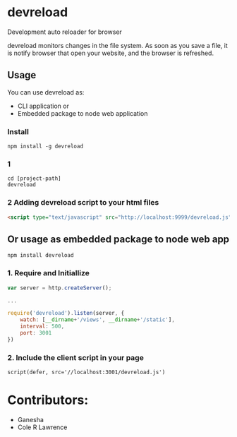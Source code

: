 devreload
=========

Development auto reloader for browser

devreload monitors changes in the file system. As soon as you save a file, it is notify browser that open your website, and the browser is refreshed.

## Usage

You can use devreload as:

* CLI application or
* Embedded package to node web application

### Install
```
npm install -g devreload
```

### 1
```
cd [project-path]
devreload
```

### 2 Adding devreload script to your html files
```html
<script type="text/javascript" src="http://localhost:9999/devreload.js"></script>
```

## Or usage as embedded package to node web app

```
npm install devreload
```

### 1. Require and Initiallize
```javascript
var server = http.createServer();

...

require('devreload').listen(server, {
    watch: [__dirname+'/views', __dirname+'/static'],
    interval: 500,
    port: 3001
})
```

### 2. Include the client script in your page
```jade
script(defer, src='//localhost:3001/devreload.js')
```

# Contributors:
- Ganesha
- Cole R Lawrence
